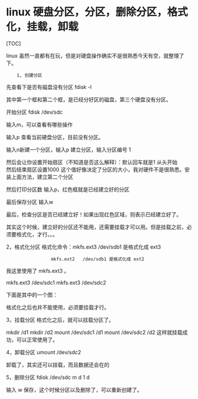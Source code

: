 # linux 硬盘分区，分区，删除分区，格式化，挂载，卸载

[TOC]

linux 虽然一直都有在玩，但是对硬盘操作确实不是很熟悉今天有空，就整理了下。

        1, 创建分区
先查看下是否有磁盘没有分区
fdisk -l


其中第一个框和第二个框，是已经分好区的磁盘，第三个硬盘没有分区。

开始分区
fdisk /dev/sdc


输入m，可以查看有哪些操作



输入p 查看当前硬盘分区，目前没有分区。



输入n新建一个分区，输入p 建立分区，输入分区编号 1

然后会让你设置开始扇区（不知道是否这么解释）：默认回车就是1  从头开始        
然后结束扇区设置1000   这个值好像决定了分区的大小，我对硬件不是很熟悉。安装上面方法，建立第二个分区



然后打印分区数 输入p，红色框就是已经建立好的分区



最后保存分区 输入w


最后，检查分区是否已经建立好！如果出现红色区域，则表示已经建立好了。



其实这个时候，建立好的分区还不能用，还需要挂载才可以用。但是挂载之前，必须要格式化，才行。。。

2，格式化分区
格式化命令：mkfs.ext3   /dev/sdb1 是格式化成 ext3

                     mkfs.ext2   /dev/sdb1 是格式化成 ext2

我这里使用了 mkfs.ext3 。


mkfs.ext3 /dev/sdc1 
mkfs.ext3 /dev/sdc2

下面是其中的一个图：


格式化之后也并不能使用，必须要挂载才行。

3，挂载分区
格式化之后，就可以挂载分区了。


mkdir /d1
mkdir /d2
mount /dev/sdc1 /d1
mount /dev/sdc2 /d2
这样就挂载成功，可以正常使用了。




4，卸载分区
umount /dev/sdc2


卸载了，其实还可以挂载，而且数据还会在的

5，删除分区
fdisk /dev/sdc
m
d
1
d



输入 w  保存，这个时候分区以及删除了，可以重新创建了。


